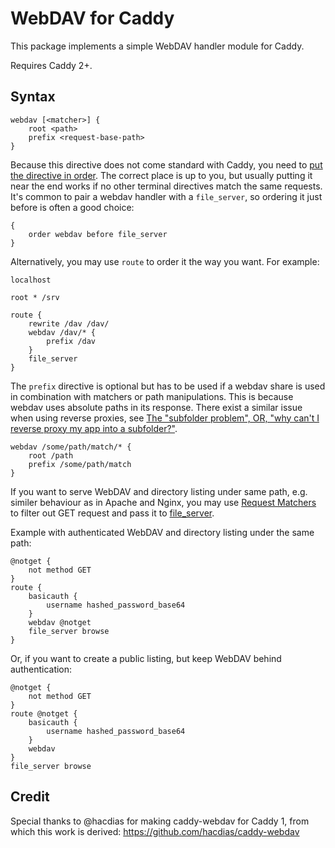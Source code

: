 WebDAV for Caddy
================

This package implements a simple WebDAV handler module for Caddy.

Requires Caddy 2+.

## Syntax

```
webdav [<matcher>] {
	root <path>
	prefix <request-base-path>
}
```

Because this directive does not come standard with Caddy, you need to [put the directive in order](https://caddyserver.com/docs/caddyfile/options). The correct place is up to you, but usually putting it near the end works if no other terminal directives match the same requests. It's common to pair a webdav handler with a `file_server`, so ordering it just before is often a good choice:

```
{
	order webdav before file_server
}
```

Alternatively, you may use `route` to order it the way you want. For example:

```
localhost

root * /srv

route {
	rewrite /dav /dav/
	webdav /dav/* {
		prefix /dav
	}
	file_server
}
```

The `prefix` directive is optional but has to be used if a webdav share is used in
combination with matchers or path manipulations. This is because webdav uses
absolute paths in its response. There exist a similar issue when using reverse
proxies, see
[The "subfolder problem", OR, "why can't I reverse proxy my app into a subfolder?"](https://caddy.community/t/the-subfolder-problem-or-why-cant-i-reverse-proxy-my-app-into-a-subfolder/8575).

```
webdav /some/path/match/* {
	root /path
	prefix /some/path/match
}
```

If you want to serve WebDAV and directory listing under same path, e.g. similer behaviour as in Apache and Nginx, you may use [Request Matchers](https://caddyserver.com/docs/caddyfile/matchers) to filter out GET request and pass it to [file_server](https://caddyserver.com/docs/caddyfile/directives/file_server).

Example with authenticated WebDAV and directory listing under the same path:

```
@notget {
    not method GET
}
route {
    basicauth {
        username hashed_password_base64
    }
    webdav @notget
    file_server browse
}
```

Or, if you want to create a public listing, but keep WebDAV behind authentication:

```
@notget {
    not method GET
}
route @notget {
    basicauth {
        username hashed_password_base64
    }
    webdav
}
file_server browse
```

## Credit

Special thanks to @hacdias for making caddy-webdav for Caddy 1, from which this work is derived: https://github.com/hacdias/caddy-webdav
